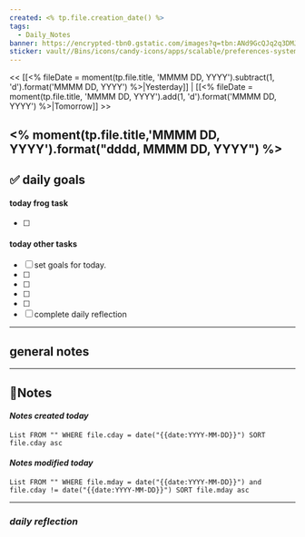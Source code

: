 ```yaml
---
created: <% tp.file.creation_date() %>
tags:
  - Daily_Notes
banner: https://encrypted-tbn0.gstatic.com/images?q=tbn:ANd9GcQJq2q3DMJYoMnyygnbhIHdSc5OYDFP4QOoHQ&usqp=CAU
sticker: vault//Bins/icons/candy-icons/apps/scalable/preferences-system-time.svg
---
```

<< [[<% fileDate = moment(tp.file.title, 'MMMM DD, YYYY').subtract(1, 'd').format('MMMM DD, YYYY') %>|Yesterday]] | [[<% fileDate = moment(tp.file.title, 'MMMM DD, YYYY').add(1, 'd').format('MMMM DD, YYYY') %>|Tomorrow]] >>
## <% moment(tp.file.title,'MMMM DD, YYYY').format("dddd, MMMM DD, YYYY") %>

## ✅ daily goals

#### today frog task

- [ ] 

#### today other tasks

- [ ] set goals for today.
- [ ] 
- [ ] 
- [ ]  
- [ ] 
- [ ] complete daily reflection

---
## general notes



---
## 📝Notes
#### *Notes created today*
```dataview
List FROM "" WHERE file.cday = date("{{date:YYYY-MM-DD}}") SORT file.cday asc
```


#### *Notes modified today*
```dataview
List FROM "" WHERE file.mday = date("{{date:YYYY-MM-DD}}") and file.cday != date("{{date:YYYY-MM-DD}}") SORT file.mday asc
```


---
### ***daily reflection***
